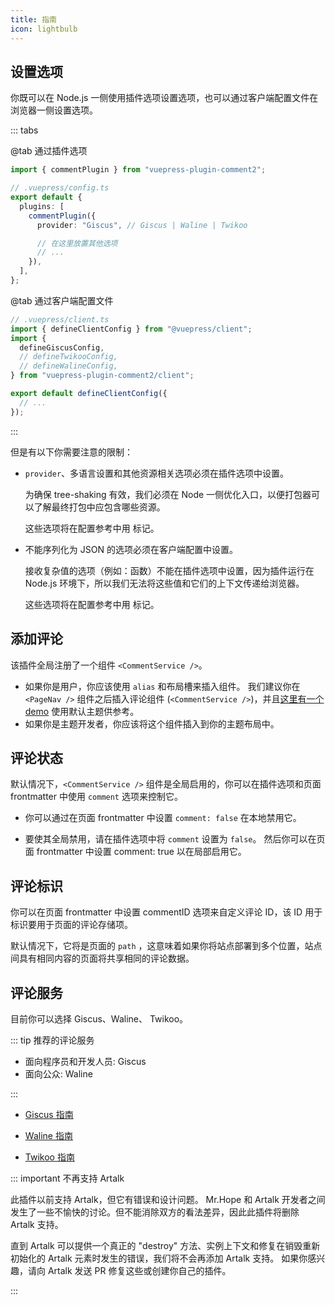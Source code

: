 ```yaml
---
title: 指南
icon: lightbulb
---
```


## 设置选项

你既可以在 Node.js 一侧使用插件选项设置选项，也可以通过客户端配置文件在浏览器一侧设置选项。

::: tabs

@tab 通过插件选项

```ts
import { commentPlugin } from "vuepress-plugin-comment2";

// .vuepress/config.ts
export default {
  plugins: [
    commentPlugin({
      provider: "Giscus", // Giscus | Waline | Twikoo

      // 在这里放置其他选项
      // ...
    }),
  ],
};
```

@tab 通过客户端配置文件

```ts
// .vuepress/client.ts
import { defineClientConfig } from "@vuepress/client";
import {
  defineGiscusConfig,
  // defineTwikooConfig,
  // defineWalineConfig,
} from "vuepress-plugin-comment2/client";

export default defineClientConfig({
  // ...
});
```

:::

但是有以下你需要注意的限制：

- `provider`、多语言设置和其他资源相关选项必须在插件选项中设置。

  为确保 tree-shaking 有效，我们必须在 Node 一侧优化入口，以便打包器可以了解最终打包中应包含哪些资源。

  这些选项将在配置参考中用 <Badge text="仅限插件选项" type="warning"/> 标记。

- 不能序列化为 JSON 的选项必须在客户端配置中设置。

  接收复杂值的选项（例如：函数）不能在插件选项中设置，因为插件运行在 Node.js 环境下，所以我们无法将这些值和它们的上下文传递给浏览器。

  这些选项将在配置参考中用 <Badge text="仅限客户端配置" type="warning"/> 标记。

## 添加评论

该插件全局注册了一个组件 `<CommentService />`。

- 如果你是用户，你应该使用 `alias` 和布局槽来插入组件。 我们建议你在 `<PageNav />` 组件之后插入评论组件 (`<CommentService />`)，并且[这里有一个 demo](../demo.md) 使用默认主题供参考。
- 如果你是主题开发者，你应该将这个组件插入到你的主题布局中。

## 评论状态

默认情况下，`<CommentService />` 组件是全局启用的，你可以在插件选项和页面 frontmatter 中使用 `comment` 选项来控制它。

- 你可以通过在页面 frontmatter 中设置 `comment: false` 在本地禁用它。

- 要使其全局禁用，请在插件选项中将 `comment` 设置为 `false`。 然后你可以在页面 frontmatter 中设置 comment: true 以在局部启用它。

## 评论标识

你可以在页面 frontmatter 中设置 commentID 选项来自定义评论 ID，该 ID 用于标识要用于页面的评论存储项。

默认情况下，它将是页面的 `path` ，这意味着如果你将站点部署到多个位置，站点间具有相同内容的页面将共享相同的评论数据。

## 评论服务

目前你可以选择 Giscus、Waline、 Twikoo。

::: tip 推荐的评论服务

- 面向程序员和开发人员: Giscus
- 面向公众: Waline

:::

- [Giscus 指南](giscus.md)

- [Waline 指南](waline.md)

- [Twikoo 指南](twikoo.md)

::: important 不再支持 Artalk

此插件以前支持 Artalk，但它有错误和设计问题。 Mr.Hope 和 Artalk 开发者之间发生了一些不愉快的讨论。但不能消除双方的看法差异，因此此插件将删除 Artalk 支持。

直到 Artalk 可以提供一个真正的 "destroy" 方法、实例上下文和修复在销毁重新初始化的 Artalk 元素时发生的错误，我们将不会再添加 Artalk 支持。 如果你感兴趣，请向 Artalk 发送 PR 修复这些或创建你自己的插件。

:::
